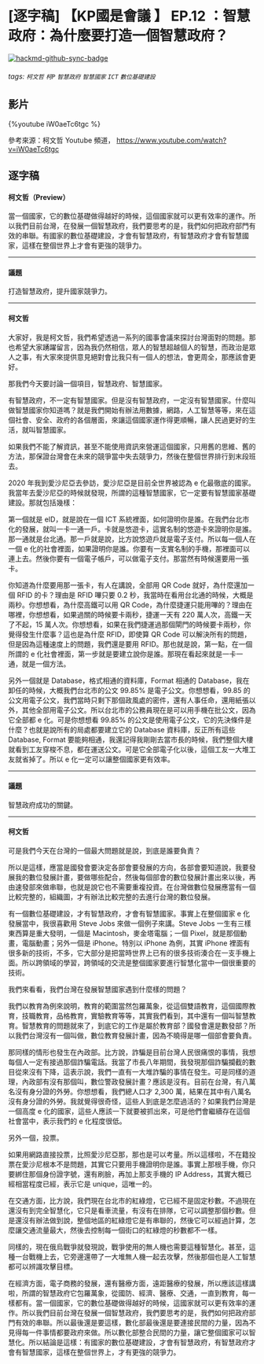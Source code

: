 # [逐字稿] 【KP國是會議 】 EP.12 ：智慧政府：為什麼要打造一個智慧政府？

[![hackmd-github-sync-badge](https://hackmd.io/88ehs93WTOeT5cg8nhkYXg/badge)](https://hackmd.io/88ehs93WTOeT5cg8nhkYXg)


###### tags: `柯文哲` `柯P` `智慧政府` `智慧國家` `ICT` `數位基礎建設`

## 影片

{%youtube iW0aeTc6tgc %}

參考來源：柯文哲 Youtube 頻道， https://www.youtube.com/watch?v=iW0aeTc6tgc

## 逐字稿

#### 柯文哲（Preview）

當一個國家，它的數位基礎做得越好的時候，這個國家就可以更有效率的運作。所以我們目前台灣，在發展一個智慧政府，我們要思考的是，我們如何把政府部門有效的串聯。有國家的數位基礎建設，才會有智慧政府，有智慧政府才會有智慧國家，這樣在整個世界上才會有更強的競爭力。

---

#### 議題

打造智慧政府，提升國家競爭力。

---

#### 柯文哲

大家好，我是柯文哲，我們希望透過一系列的國事會議來探討台灣面對的問題。那也希望大家踴躍留言，因為我仍然相信，眾人的智慧超越個人的智慧，而政治是眾人之事，有大家來提供意見絕對會比我只有一個人的想法，會更周全，那應該會更好。

那我們今天要討論一個項目，智慧政府、智慧國家。

有智慧政府，不一定有智慧國家。但是沒有智慧政府，一定沒有智慧國家。什麼叫做智慧國家你知道嗎？就是我們開始有辦法用數據，網路，人工智慧等等，來在這個社會、安全、政府的各個層面，來讓這個國家運作得更順暢，讓人民過更好的生活，就叫智慧國家。

如果我們不能了解資訊，甚至不能使用資訊來營運這個國家，只用舊的思維、舊的方法，那保證台灣會在未來的競爭當中失去競爭力，然後在整個世界排行到末段班去。

2020 年我到愛沙尼亞去參訪，愛沙尼亞是目前全世界被認為 e 化最徹底的國家。我當年去愛沙尼亞的時候就發現，所謂的這種智慧國家，它一定要有智慧國家基礎建設。那就包括幾樣：

第一個就是 eID，就是說在一個 ICT 系統裡面，如何證明你是誰。在我們台北市化的發展，就叫一卡一通一戶。卡就是悠遊卡，這實名制的悠遊卡來證明你是誰。那一通就是台北通。那一戶就是說，比方說悠遊戶就是電子支付。所以每一個人在一個 e 化的社會裡面，如果證明你是誰。你要有一支實名制的手機，那裡面可以連上去。然後你要有一個電子帳戶，可以做電子支付。那當然有時候還要用一張卡。

你知道為什麼要用那一張卡，有人在講說，全部用 QR Code 就好，為什麼還加一個 RFID 的卡？理由是 RFID 嗶只要 0.2 秒，我當時在看用台北通的時候，大概是兩秒。你想想看，為什麼高鐵可以用 QR Code，為什麼捷運只能用嗶的？理由在哪裡，你想想看，如果過關的時候要卡兩秒，捷運一天有 220 萬人次，高鐵一天了不起，15 萬人次。你想想看，如果在我們捷運過那個閘門的時候要卡兩秒，你覺得發生什麼事？這也是為什麼 RFID，即使算 QR Code 可以解決所有的問題，但是因為這種速度上的問題，我們還是要用 RFID。那也就是說，第一點，在一個所謂的 e 化社會裡面，第一步就是要建立說你是誰。那現在看起來就是一卡一通，就是一個方法。

另外一個就是 Database，格式相通的資料庫，Format 相通的 Database，我在卸任的時候，大概我們台北市的公文 99.85% 是電子公文。你想想看，99.85 的公文用電子公文，我們當時只剩下那個政風處的密件，還有人事任命，還用紙張以外，其他全部用電子公文。所以台北市的公務員現在是可以用手機在批公文，因為它全部都 e 化。可是你想想看 99.85% 的公文是使用電子公文，它的先決條件是什麼？也就是說所有的局處都要建立它的 Database 資料庫，反正所有這些 Database, Format 要能夠相通，我還記得我剛剛去當市長的時候，我們整個大樓就看到工友穿梭不息，都在運送公文。可是它全部電子化以後，這個工友一大堆工友就省掉了。所以 e 化一定可以讓整個國家更有效率。

---

#### 議題

智慧政府成功的關鍵。

---

#### 柯文哲

可是我們今天在台灣的一個最大問題就是說，到底是誰要負責？

所以是這樣，應當是國發會要決定各部會要發展的方向，各部會要知道說，我要發展我的數位發展計畫，要做哪些配合，然後每個部會的數位發展計畫出來以後，再由速發部來做串聯，也就是說它也不需要重複投資。在台灣做數位發展應當有一個比較完整的，組織圖，才有辦法比較完整的去進行台灣的數位發展。

有一個數位基礎建設，才有智慧政府，才會有智慧國家。事實上在整個國家 e 化發展當中，我很喜歡用 Steve Jobs 來做一個例子來講。Steve Jobs 一生有三樣東西算是重大發明，一個是 Macintosh，麥金塔電腦；一個 Pixel，就是那個動畫，電腦動畫；另外一個是 iPhone。特別以 iPhone 為例，其實 iPhone 裡面有很多新的技術，不多，它大部分是把當時世界上已有的很多技術湊合在一支手機上面。所以跨領域的學習，跨領域的交流是整個國家要進行智慧化當中一個很重要的技術。

我們來看看，我們台灣在發展智慧國家遇到什麼樣的問題？

我們以教育為例來說明，教育的範圍當然包羅萬象，從這個雙語教育，這個國際教育，技職教育，品格教育，實驗教育等等，其實我們看到，其中還有一個叫智慧教育。智慧教育的問題就來了，到底它的工作是屬於教育部？國發會還是數發部？所以我們台灣沒有一個叫做，數位教育發展計畫，因為不曉得是哪一個部會要負責。

那同樣的情形也發生在內政部。比方說，詐騙是目前台灣人民很痛恨的事情，我想每個人一定有接過那個詐騙電話。我當了市長八年期間，我發現那個詐騙攔截的數目從來沒有下降，這表示說，我們一直有一大堆詐騙的事情在發生。可是同樣的道理，內政部有沒有那個叫，數位警政發展計畫？應該是沒有。目前在台灣，有八萬名沒有身分證的外勞。你想想看，我們總人口才 2,300 萬，結果在其中有八萬名沒有身分證的外勞。我就覺得很奇怪，這些人到底是怎麼過活的？如果我們台灣是一個高度 e 化的國家，這些人應該一下就要被抓出來，可是他們會繼續存在這個社會當中，表示我們的 e 化程度很低。

另外一個，投票。

如果用網路直接投票，比照愛沙尼亞那，那也是可以考量。所以這樣啦，不在籍投票在愛沙尼根本不是問題，其實它只要用手機證明你是誰。事實上那根手機，你只要綁住那個身份證字號，還有刷臉，再加上那支手機的 IP Address，其實大概已經相當程度已經，表示它是 unique，這唯一的。

在交通方面，比方說，我們現在台北市的紅綠燈，它已經不是固定秒數。不過現在還沒有到完全智慧化，它只是看車流量，有沒有在排隊，它可以調整那個秒數。但是還沒有辦法做到說，整個地區的紅綠燈它是有串聯的，然後它可以經過計算，怎麼讓交通流量最大，然後去控制每一個街口的紅綠燈的秒數都不一樣。

同樣的，現在俄烏戰爭就發現說，戰爭使用的無人機也需要這種智慧化。甚至，這種一台戰機上去，它旁邊還帶了一大堆無人機一起去攻擊，然後那個也是人工智慧都可以辨識攻擊目標。

在經濟方面，電子商務的發展，還有醫療方面，遠距醫療的發展，所以應該這樣講啦，所謂的智慧政府它包羅萬象，從國防、經濟、醫療、交通，一直到教育，每一樣都有。當一個國家，它的數位基礎做得越好的時候，這國家就可以更有效率的運作。所以我們目前台灣在發展一個智慧政府，我們要思考的是，我們如何把政府部門有效的串聯。所以最後還是要這樣，數化部最後還是要連接民間的力量，因為不見得每一件事情都要政府來做。所以數化部整合民間的力量，讓它整個國家可以智慧化。所以結論是這樣：有國家的數位基礎建設，才會有智慧政府，有智慧政府才會有智慧國家，這樣在整個世界上，才有更強的競爭力。
